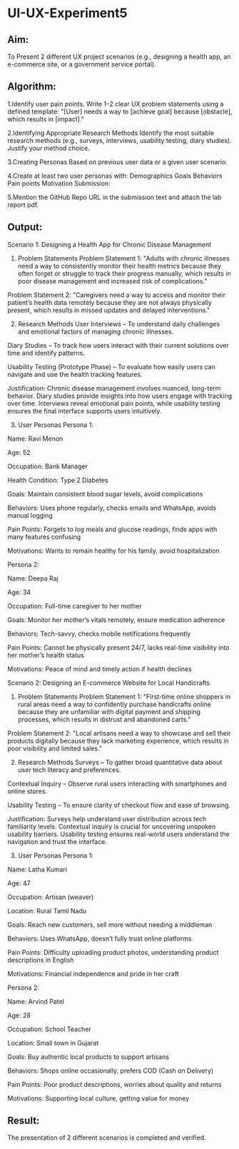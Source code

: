 # UI-UX-Experiment5

## Aim:
To Present 2 different UX project scenarios (e.g., designing a health app, an e-commerce site, or a government service portal).

## Algorithm:
1.Identify user pain points. Write 1–2 clear UX problem statements using a defined template: "[User] needs a way to [achieve goal] because [obstacle], which results in [impact]."

2.Identifying Appropriate Research Methods Identify the most suitable research methods (e.g., surveys, interviews, usability testing, diary studies). Justify your method choice.

3.Creating Personas Based on previous user data or a given user scenario.

4.Create at least two user personas with: Demographics Goals Behaviors Pain points Motivation Submission:

5.Mention the GitHub Repo URL in the submission text and attach the lab report pdf.
## Output:
Scenario 1: Designing a Health App for Chronic Disease Management
1. Problem Statements
Problem Statement 1: "Adults with chronic illnesses need a way to consistently monitor their health metrics because they often forget or struggle to track their progress manually, which results in poor disease management and increased risk of complications."

Problem Statement 2: "Caregivers need a way to access and monitor their patient’s health data remotely because they are not always physically present, which results in missed updates and delayed interventions."

2. Research Methods
User Interviews – To understand daily challenges and emotional factors of managing chronic illnesses.

Diary Studies – To track how users interact with their current solutions over time and identify patterns.

Usability Testing (Prototype Phase) – To evaluate how easily users can navigate and use the health tracking features.

Justification: Chronic disease management involves nuanced, long-term behavior. Diary studies provide insights into how users engage with tracking over time. Interviews reveal emotional pain points, while usability testing ensures the final interface supports users intuitively.

3. User Personas
Persona 1:

Name: Ravi Menon

Age: 52

Occupation: Bank Manager

Health Condition: Type 2 Diabetes

Goals: Maintain consistent blood sugar levels, avoid complications

Behaviors: Uses phone regularly, checks emails and WhatsApp, avoids manual logging

Pain Points: Forgets to log meals and glucose readings, finds apps with many features confusing

Motivations: Wants to remain healthy for his family, avoid hospitalization

Persona 2:

Name: Deepa Raj

Age: 34

Occupation: Full-time caregiver to her mother

Goals: Monitor her mother’s vitals remotely, ensure medication adherence

Behaviors: Tech-savvy, checks mobile notifications frequently

Pain Points: Cannot be physically present 24/7, lacks real-time visibility into her mother’s health status

Motivations: Peace of mind and timely action if health declines

Scenario 2: Designing an E-commerce Website for Local Handicrafts
1. Problem Statements
Problem Statement 1: "First-time online shoppers in rural areas need a way to confidently purchase handicrafts online because they are unfamiliar with digital payment and shipping processes, which results in distrust and abandoned carts."

Problem Statement 2: "Local artisans need a way to showcase and sell their products digitally because they lack marketing experience, which results in poor visibility and limited sales."

2. Research Methods
Surveys – To gather broad quantitative data about user tech literacy and preferences.

Contextual Inquiry – Observe rural users interacting with smartphones and online stores.

Usability Testing – To ensure clarity of checkout flow and ease of browsing.

Justification: Surveys help understand user distribution across tech familiarity levels. Contextual inquiry is crucial for uncovering unspoken usability barriers. Usability testing ensures real-world users understand the navigation and trust the interface.

3. User Personas
Persona 1:

Name: Latha Kumari

Age: 47

Occupation: Artisan (weaver)

Location: Rural Tamil Nadu

Goals: Reach new customers, sell more without needing a middleman

Behaviors: Uses WhatsApp, doesn’t fully trust online platforms

Pain Points: Difficulty uploading product photos, understanding product descriptions in English

Motivations: Financial independence and pride in her craft

Persona 2:

Name: Arvind Patel

Age: 28

Occupation: School Teacher

Location: Small town in Gujarat

Goals: Buy authentic local products to support artisans

Behaviors: Shops online occasionally, prefers COD (Cash on Delivery)

Pain Points: Poor product descriptions, worries about quality and returns

Motivations: Supporting local culture, getting value for money

## Result:
The presentation of 2 different scenarios is completed and verified.
